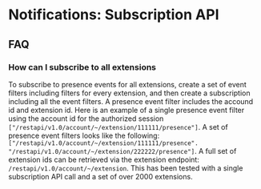 # Notifications: Subscription API

## FAQ

### How can I subscribe to all extensions

To subscribe to presence events for all extensions, create a set of event filters including filters for every extension, and then create a subscription including all the event filters. A presence event filter includes the accound id and extension id. Here is an example of a single presence event filter using the account id for the authorized session `["/restapi/v1.0/account/~/extension/111111/presence"]`. A set of presence event filters looks like the following: `["/restapi/v1.0/account/~/extension/111111/presence". "/restapi/v1.0/account/~/extension/222222/presence"]`. A full set of extension ids can be retrieved via the extension endpoint: `/restapi/v1.0/account/~/extension`. This has been tested with a single subscription API call and a set of over 2000 extensions.